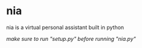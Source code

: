 # nia
nia is a virtual personal assistant built in python

*make sure to run "setup.py" before running "nia.py"*
